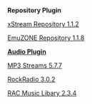 
<b>Repository Plugin</b>
<p></p>
<p></p>
<p><a href="https://github.com/EmuZONE/repo/raw/master/repository.xstream/repository.xstream-1.1.2.zip"/>xStream Repository 1.1.2</p>
<p><a href="https://github.com/EmuZONE/repo/raw/master/repository.emuzone/repository.emuzone-2.1.8.zip">EmuZONE Repository 1.1.8</p>
<p></p>
<p></p>
<b>Audio Plugin</b>
<p></p>
<p></p>
<p><a href="https://github.com/EmuZONE/repo/raw/master/plugin.audio.mp3streams/plugin.audio.mp3streams-5.7.7.zip"/>MP3 Streams 5.7.7</a></p>
<p><a href="https://github.com/EmuZONE/repo/raw/master/plugin.audio.rockradio.com/plugin.audio.rockradio.com-3.0.2.zip"/>RockRadio 3.0.2</a></p>
<p><a href="https://github.com/EmuZONE/repo/raw/master/plugin.audio.rac/plugin.audio.rac-2.3.4.zip"/>RAC Music Libary 2.3.4</a></p>
